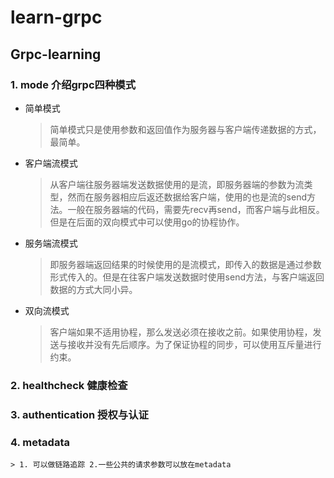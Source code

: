 # learn-grpc
## Grpc-learning
### 1. mode 介绍grpc四种模式
- 简单模式
    > 简单模式只是使用参数和返回值作为服务器与客户端传递数据的方式，最简单。
- 客户端流模式
    > 从客户端往服务器端发送数据使用的是流，即服务器端的参数为流类型，然而在服务器相应后返还数据给客户端，使用的也是流的send方法。一般在服务器端的代码，需要先recv再send，而客户端与此相反。但是在后面的双向模式中可以使用go的协程协作。
- 服务端流模式
    > 即服务器端返回结果的时候使用的是流模式，即传入的数据是通过参数形式传入的。但是在往客户端发送数据时使用send方法，与客户端返回数据的方式大同小异。
- 双向流模式
    > 客户端如果不适用协程，那么发送必须在接收之前。如果使用协程，发送与接收并没有先后顺序。为了保证协程的同步，可以使用互斥量进行约束。
 ### 2. healthcheck 健康检查
 ### 3. authentication 授权与认证
 ### 4. metadata
    > 1. 可以做链路追踪 2.一些公共的请求参数可以放在metadata